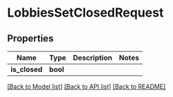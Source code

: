 # LobbiesSetClosedRequest

## Properties

Name | Type | Description | Notes
------------ | ------------- | ------------- | -------------
**is_closed** | **bool** |  | 

[[Back to Model list]](../README.md#documentation-for-models) [[Back to API list]](../README.md#documentation-for-api-endpoints) [[Back to README]](../README.md)


